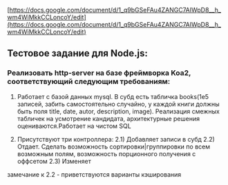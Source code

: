 
[https://docs.google.com/document/d/1_q9bGSeFAu4ZANGC7AIWpD8__h_wm4WiMkkCCLoncoY/edit](https://docs.google.com/document/d/1_q9bGSeFAu4ZANGC7AIWpD8__h_wm4WiMkkCCLoncoY/edit)

## Тестовое задание для Node.js:

### Реализовать http-server на базе фреймворка Koa2, соответствующий следующим требованиям:

1) Работает с базой данных mysql. В субд есть табличка books(1e5 записей, забить самостоятельно случайно, у каждой книги должны быть поля title, date, autor, description, image). Реализация смежных табличек на усмотрение кандидата, архитектурные решения оцениваются.Работает на чистом SQL

2) Присутствуют три контроллера:
  2.1)  Добавляет записи в субд
  2.2)  Отдает. Сделать возможность сортировки|группировки по всем возможным полям, возможность порционного получения с оффсетом
  2.3)  Изменяет

замечание к 2.2 - приветствуются варианты кэширования

